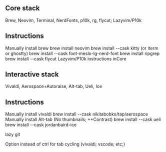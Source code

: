 
## Core stack
Brew, Neovim, Terminal, NerdFonts, p10k, rg, flycut; Lazyvim/P10k

## Instructions
Manually install brew
brew install neovim
brew install --cask kitty (or iterm or ghostty)
brew install --cask font-meslo-lg-nerd-font
brew install ripgrep
brew install --cask flycut
Lazyvim/P10k instructions inCore


## Interactive stack 
Vivaldi, Aerospace+Autoraise, Alt-tab, Ueli, Ice

## Instructions
Manually install vivaldi
brew install --cask nikitabobko/tap/aerospace
Manually install Alt-tab (No thumbnails; ++Contrast)
brew install --cask ueli
brew install --cask jordanbaird-ice

lazy git

Option instead of ctrl for tab cycling (vivaldi; vscode; etc;)
